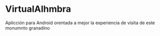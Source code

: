# VirtualAlhmbra
Aplicción para Android orentada a mejor la experiencia de visita de este monumnto granadino
